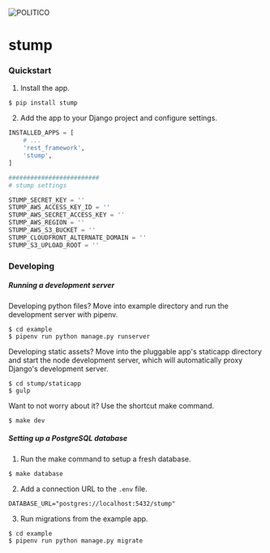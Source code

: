 ![POLITICO](https://rawgithub.com/The-Politico/src/master/images/logo/badge.png)

# stump

### Quickstart

1. Install the app.

  ```
  $ pip install stump
  ```

2. Add the app to your Django project and configure settings.

  ```python
  INSTALLED_APPS = [
      # ...
      'rest_framework',
      'stump',
  ]

  #########################
  # stump settings

  STUMP_SECRET_KEY = ''
  STUMP_AWS_ACCESS_KEY_ID = ''
  STUMP_AWS_SECRET_ACCESS_KEY = ''
  STUMP_AWS_REGION = ''
  STUMP_AWS_S3_BUCKET = ''
  STUMP_CLOUDFRONT_ALTERNATE_DOMAIN = ''
  STUMP_S3_UPLOAD_ROOT = ''
  ```

### Developing

##### Running a development server

Developing python files? Move into example directory and run the development server with pipenv.

  ```
  $ cd example
  $ pipenv run python manage.py runserver
  ```

Developing static assets? Move into the pluggable app's staticapp directory and start the node development server, which will automatically proxy Django's development server.

  ```
  $ cd stump/staticapp
  $ gulp
  ```

Want to not worry about it? Use the shortcut make command.

  ```
  $ make dev
  ```

##### Setting up a PostgreSQL database

1. Run the make command to setup a fresh database.

  ```
  $ make database
  ```

2. Add a connection URL to the `.env` file.

  ```
  DATABASE_URL="postgres://localhost:5432/stump"
  ```

3. Run migrations from the example app.

  ```
  $ cd example
  $ pipenv run python manage.py migrate
  ```
